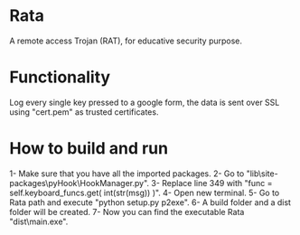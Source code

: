 # Rata
A remote access Trojan (RAT), for educative security purpose.

# Functionality
Log every single key pressed to a google form, the data is sent over SSL using "cert.pem" as trusted certificates.

# How to build and run
1- Make sure that you have all the imported packages.
2- Go to "lib\site-packages\pyHook\HookManager.py".
3- Replace line 349 with "func = self.keyboard_funcs.get( int(str(msg)) )".
4- Open new terminal.
5- Go to Rata path and execute "python setup.py p2exe".
6- A build folder and a dist folder will be created.
7- Now you can find the executable Rata "dist\main.exe".
